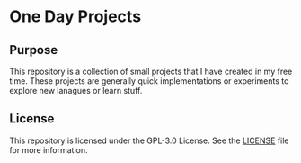 # One Day Projects

## Purpose

This repository is a collection of small projects that I have created in my free time. These projects are generally quick implementations or experiments to explore new lanagues or learn stuff.

## License

This repository is licensed under the GPL-3.0 License. See the [LICENSE](https://www.gnu.org/licenses/gpl-3.0.en.html) file for more information.
